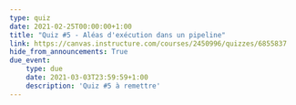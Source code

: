 ```yaml
---
type: quiz
date: 2021-02-25T00:00:00+1:00
title: "Quiz #5 - Aléas d'exécution dans un pipeline"
link: https://canvas.instructure.com/courses/2450996/quizzes/6855837
hide_from_announcements: True
due_event:
    type: due
    date: 2021-03-03T23:59:59+1:00
    description: 'Quiz #5 à remettre'
---
```


<!--
<p><span style="color: #ff0000;"><strong>Remarque : Ne cliquez sur "Compl&eacute;ter le questionnaire" que si vous &ecirc;tes pr&ecirc;t &agrave; r&eacute;pondre aux questions. Vous n'aurez pas droit &agrave; une seconde tentative.&nbsp;</strong></span></p>
-->